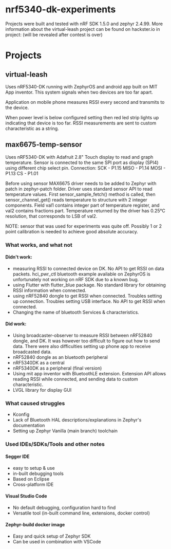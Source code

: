 # nrf5340-dk-experiments
Projects were built and tested with nRF SDK 1.5.0 and zephyr 2.4.99.
More information about the virtual-leash project can be found on hackster.io in project: (will be revealed after contest is over)

# Projects
## virtual-leash
Uses nRF5340-DK running with ZephyrOS and android app built on MIT App inventor. This system signals when two devices are too far apart.

Application on mobile phone measures RSSI every second and transmits to the device.

When power level is below configured setting then red led strip lights up indicating that device is too far. RSSI measurements are sent to custom characteristic as a string.

## max6675-temp-sensor
Uses nRF5340-DK with Adafruit 2.8" Touch display to read and graph temperature.
Sensor is connected to the same SPI port as display (SPI4) using different chip select pin.
Connection:
SCK - P1.15
MISO - P1.14
MOSI - P1.13
CS - P1.01

Before using sensor MAX6675 driver needs to be added to Zephyr with patch in zephyr-patch folder.
Driver uses standard sensor API to read temperature values. First sensor_sample_fetch() method is called, then sensor_channel_get() reads temperature
to structure with 2 integer components. Field val1 contains integer part of temperature register, and val2 contains fractions part.
Temperature returned by the driver has 0.25°C resolution, that corresponds to LSB of val2.

NOTE: sensor that was used for experiments was quite off. Possibly 1 or 2 point calibration is needed to achieve good absolute accuracy.

### What works, and what not
#### Didn't work:
- measuring RSSI to connected device on DK. No API to get RSSI on data packets. hci_pwr_ctl bluetooth example available on ZephyrOS is unfortunately not working on nRF SDK due to a known bug.
- using Flutter with flutter_blue package. No standard library for obtaining RSSI information when connected. 
- using nRF52840 dongle to get RSSI when connected. Troubles setting up connection. Troubles setting USB interface. No API to get RSSI when connected.
- Changing the name of bluetooth Services & characteristics.
#### Did work:
- Using broadcaster-observer to measure RSSI between nRF52840 dongle, and DK. It was however too difficult to figure out how to send data. There were also difficulties setting up phone app to receive broadcasted data.
- nRF52840 dongle as an bluetooth peripheral
- nRF5340DK as a central
- nRF5340DK as a peripheral (final version)
- Using mit app inventor with BluetoothLE extension. Extension API allows reading RSSI while connected, and sending data to custom characteristic.
- LVGL library for display GUI
### What caused struggles
- Kconfig
- Lack of Bluetooth HAL descriptions/explanations in Zephyr's documentation
- Setting up Zephyr Vanilla (main branch) toolchain

### Used IDEs/SDKs/Tools and other notes
#### Segger IDE
- easy to setup & use
- in-built debugging tools
- Based on Eclipse
- Cross-platform IDE
#### Visual Studio Code
- No default debugging, configuration hard to find
- Versatile tool (in-built command line, extensions, docker control)
#### Zephyr-build docker image
- Easy and quick setup of Zephyr SDK
- Can be used in combination with VSCode
